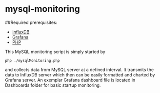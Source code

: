 # mysql-monitoring

##Required prerequisites:
* [InfluxDB](https://github.com/influxdata/influxdb)
* [Grafana](https://github.com/grafana/grafana)
* [PHP](http://php.net/)

This MySQL monitoring script is simply started by
```shell
php ./mysqlMonitoring.php
```
and collects data from MySQL server at a defined interval. It transmits the data to InfluxDB server which then can be easily formatted and charted by Grafana server. An exemplar Grafana dashboard file is located in Dashboards folder for basic startup monitoring.